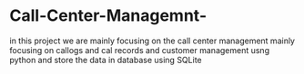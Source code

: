 # Call-Center-Managemnt-
in this project we are mainly focusing on the call center management mainly focusing on callogs and cal records and customer management usng python and store the data in database using SQLite 
